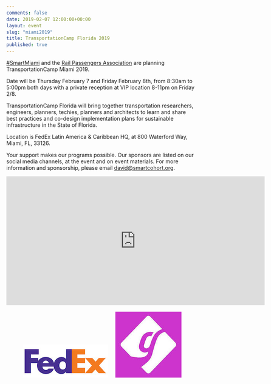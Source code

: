 ```yaml
---
comments: false
date: 2019-02-07 12:00:00+00:00
layout: event
slug: "miami2019"
title: TransportationCamp Florida 2019
published: true
---
```

[#SmartMiami](https://twitter.com/hashtag/SmartMiami) and the [Rail Passengers Association](https://www.railpassengers.org/) are planning TransportationCamp Miami 2019.

Date will be Thursday February 7 and Friday February 8th, from 8:30am to 5:00pm both days
with a private reception at VIP location 8-11pm on Friday 2/8.

TransportationCamp Florida will bring together transportation researchers, engineers, planners, techies, planners and architects
to learn and share best practices and co-design implementation plans for sustainable infrastructure in the State of Florida.

Location is FedEx Latin America & Caribbean HQ, at 800 Waterford Way, Miami, FL, 33126.

Your support makes our programs possible. Our sponsors are listed on our social media channels,
at the event and on event materials.
For more information and sponsorship, please email david@smartcohort.org. 

<iframe src="https://www.google.com/maps/embed?pb=!1m18!1m12!1m3!1d3592.7451359750557!2d-80.30168858497875!3d25.7789804836289!2m3!1f0!2f0!3f0!3m2!1i1024!2i768!4f13.1!3m3!1m2!1s0x88d9b9b88711f659%3A0xe7977091ebbb4478!2s800+Waterford+Way%2C+Miami%2C+FL+33126!5e0!3m2!1sen!2sus!4v1543899497811" width="680" height="340" frameborder="0" style="border:0" allowfullscreen></iframe>

<p align="center">
<img src="fedex.jpg" width="225" height="87"> &nbsp;&nbsp;&nbsp; <img src="getaround.jpeg" width="174" height="174">
